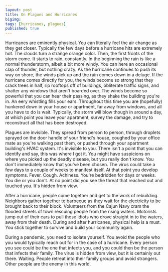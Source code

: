 ```yaml
---
layout: post
title: On Plagues and Hurricanes
bigimg:
tags: [hurricanes, plagues]
published: true
---
```

Hurricanes are eminently physical. You can literally feel the air change as they get closer. Typically the few days before a hurricane hits are extremely hot. The clouds turn a strange orange color. Then, the first fronts of the storm come. It starts to rain, constantly. In the beginning the rain is like a normal thunderstorm, albeit a bit more windy. You can here an occasional clap of thunder, but nothing crazy. As the hurricane continues to push its way on shore, the winds pick up and the rain comes down in a deluge. If the hurricane comes directly for you, the winds become so strong that they crack trees in half, rip rooftops off of buildings, obliterate traffic signs, and shatter any windows that aren't boarded over. The winds become so powerful that you can hear their passing, as they shake the building you're in. An eery whistling fills your ears. Throughout this time you are (hopefully) hunkered down in your house or apartment, far away from windows, and all you have to do is wait. Typically, the storm will blow though in around a day, at which point you leave your apartment, survey the damage, and try to reconstruct all that has been destroyed.

Plagues are invisible. They spread from person to person, through droplets sprayed on the door handle of your friend's house,  coughed by your office mate as you're walking past them, or pushed through your apartment building's HVAC system. It's invisible to you. There isn't a point that you can identify and say, this was where I got it. You might have suspicions on where you picked up the deadly disease, but you really don't know. You don't immediately know that you've been chosen. The virus could take a few days to a couple of weeks to manifest itself. At that point you develop symptoms. Fever. Cough. Achiness. You're bedridden for days or weeks. You die or you don't. At no point did you see the threat that reached out and touched you. It's hidden from view. 

After a hurricane, people come together and get to the work of rebuilding. Neighbors gather together to barbecue as they wait for the electricity to be brought back to their block. Volunteers from the Cajun Navy cram the flooded streets of town rescuing people from the rising waters. Motorists jump out of their cars to pull those idiots who drove straight in to the waters, away from their death. During and after hurricanes, physical help is a must. You stick together to survive and build your community again. 

During a pandemic, you need to isolate yourself. You avoid the people who you would typically reach out for in the case of a hurricane. Every person you see could be the one that infects you, and you could then be the person that infects their family. The virus is hidden from view, but it is certainly out there. Waiting. People retreat into their family groups and avoid strangers. Other people are the enemy in this world.
